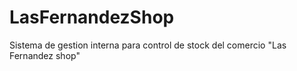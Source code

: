 # LasFernandezShop
Sistema de gestion interna para control de stock del comercio "Las Fernandez shop"
